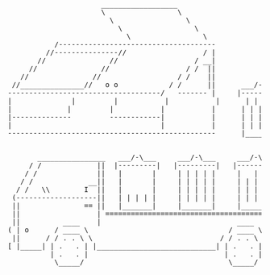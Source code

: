 <pre>
                      __________________
                      \                 \
                        \                 \
                          \                 \
                            \                 \
           /-------------------------------------
         //---------------//                  / |
       //               //                  / __|
     //               //                  / /  ||
   //               //                  / /    ||
 //_______________//   o o            / /      ||      ___/-\___
------------------------------------/   ------- |     |---------|
|              |         |           |           |      | | | | |
|             |         |           |           |      | | | | |
|--------------         ------------|           |      | | | | |
|                                   |           |      | | | | |
-------------------------------------------------      |_______|


       ________________   ___/-\___     ___/-\___     ___/-\___
     / /             ||  |---------|   |---------|   |---------|
    / /              ||   |       |     | | | | |     |   |   |
   / /             __||   |       |     | | | | |     | | | | |
  / /   \\        I  ||   |       |     | | | | |     | | | | |
 (-------------------||   | | | | |     | | | | |     | | | | |
 ||               == ||   |_______|     |_______|     |_______|
 ||                  | =============================================
 ||          ____    |                                ____      |
( | o      / ____ \                                 / ____ \    |)
 ||      / / . . \ \                              / / . . \ \   |
[ |_____| | .   . | |____________________________| | .   . | |__]
          | .   . |                                | .   . |
           \_____/                                  \_____/
<pre>
